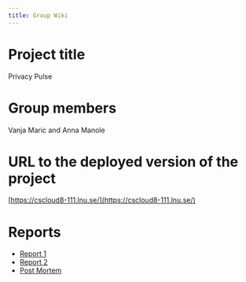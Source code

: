 ```yaml
---
title: Group Wiki
---
```



# Project title 
 Privacy Pulse
# Group members 
Vanja Maric and Anna Manole
# URL to the deployed version of the project 
[https://cscloud8-111.lnu.se/](https://cscloud8-111.lnu.se/)
# Reports
- [Report 1](report-1)
- [Report 2](report-2)
- [Post Mortem](post-mortem)